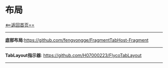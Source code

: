 # 布局



[<==返回首页==](https://github.com/fengyongge/AndroidOpenCollect)

---

**底部布局**:https://github.com/fengyongge/FragmentTabHost-Fragment

---

**TabLayout指示器**: https://github.com/H07000223/FlycoTabLayout

---






















  
